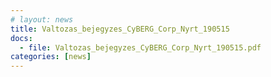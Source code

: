 ```yaml
---
# layout: news
title: Valtozas_bejegyzes_CyBERG_Corp_Nyrt_190515
docs:
  - file: Valtozas_bejegyzes_CyBERG_Corp_Nyrt_190515.pdf
categories: [news]
---
```

